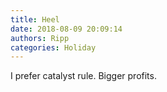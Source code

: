 ```yaml
---
title: Heel
date: 2018-08-09 20:09:14
authors: Ripp
categories: Holiday
---
```


 I prefer catalyst rule.
Bigger profits.
